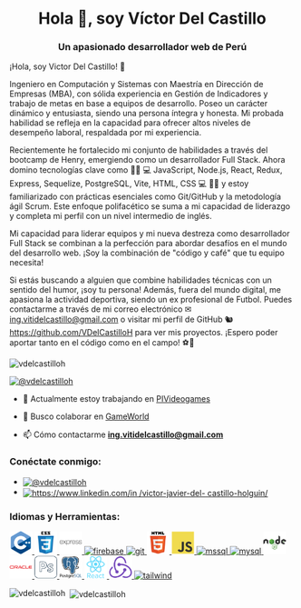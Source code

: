 <h1 align="center">Hola 👋, soy Víctor Del Castillo</h1>
<h3 align="center">Un apasionado desarrollador web de Perú</h3>
<p style="text-align: justify">
¡Hola, soy Victor Del Castillo! 👋

Ingeniero en Computación y Sistemas con Maestría en Dirección de Empresas (MBA), con sólida experiencia en Gestión de Indicadores y trabajo de metas en base a equipos de desarrollo. Poseo un carácter dinámico y entusiasta, siendo una persona íntegra y honesta. Mi probada habilidad se refleja en la capacidad para ofrecer altos niveles de desempeño laboral, respaldada por mi experiencia.

Recientemente he fortalecido mi conjunto de habilidades a través del bootcamp de Henry, emergiendo como un desarrollador Full Stack. Ahora domino tecnologías clave como 👨‍💻 💻 JavaScript, Node.js, React, Redux, Express, Sequelize, PostgreSQL, Vite, HTML, CSS 💻 👨‍💻 y estoy familiarizado con prácticas esenciales como Git/GitHub y la metodología ágil Scrum. Este enfoque polifacético se suma a mi capacidad de liderazgo y completa mi perfil con un nivel intermedio de inglés.

Mi capacidad para liderar equipos y mi nueva destreza como desarrollador Full Stack se combinan a la perfección para abordar desafíos en el mundo del desarrollo web. ¡Soy la combinación de "código y café" que tu equipo necesita!

Si estás buscando a alguien que combine habilidades técnicas con un sentido del humor, ¡soy tu persona! Además, fuera del mundo digital, me apasiona la actividad deportiva, siendo un ex profesional de Futbol. Puedes contactarme a través de mi correo electrónico ✉ ing.vitidelcastillo@gmail.com o visitar mi perfil de GitHub 🐿 https://github.com/VDelCastilloH para ver mis proyectos. ¡Espero poder aportar tanto en el código como en el campo! ⚽🚀
</p>
<p align="left"> <img src ="https://komarev.com/ghpvc/?username=vdelcastilloh&label=Profile%20views&color=0e75b6&style=flat" alt="vdelcastilloh" /> </p>

<p align="left"> <a href="https://twitter.com/VDelCastilloH" target="blank"><img src="https://img.shields.io/twitter/follow/@vdelcastilloh?logo=twitter&style=for-the-badge" alt= "@vdelcastilloh" /></a> </p>

- 🔭 Actualmente estoy trabajando en [PIVideogames](https://github.com/VDelCastilloH/PI-VideoGames)

- 👯 Busco colaborar en [ GameWorld](https://github.com/antorrg/PFGrupo4Backend)

- 📫 Cómo contactarme **ing.vitidelcastillo@gmail.com**

<h3 align="left">Conéctate conmigo:</h3>
<p align="izquierda">
  <ul>
    <li>
      <a href="https://twitter.com/@vdelcastilloh" target="blank">
        <img align="center" src="https://raw.githubusercontent.com/rahuldkjain/github-profile-readme-generator/master/src/images/icons/Social/twitter.svg" alt="@vdelcastilloh" height="30" width="40" />
      </a>
    </li>
    <li>
      <a href="https://www.linkedin.com/in/victor-javier-del-castillo-holguin/" target="blank">
        <img align="center" src="https://raw.githubusercontent.com/rahuldkjain/github-profile-readme-generator/master/src/images/icons/Social/linked-in-alt.svg" alt="https://www.linkedin.com/in /victor-javier-del-    castillo-holguin/" height="30" width="40" />
      </a> 
    </li>
  </ul>
  
</p>
<h3 align="left">Idiomas y Herramientas:</h3>
<p align="left"> 
 <a href="https://www.w3schools.com/cpp/" target="_blank" rel="noreferrer"> 
    <img src="https://raw.githubusercontent.com/devicons/devicon/master/icons/cplusplus/cplusplus-original.svg" alt="cplusplus" width="40" height="40"/> 
  </a> 
 <a href="https://www.w3schools.com/css/" target="_blank" rel="noreferrer"> 
    <img src="https://raw.githubusercontent.com/devicons/devicon/master/icons/css3/css3-original-wordmark.svg " alt="css3" width="40" height="40"/> 
  </a> 
  <a href="https://expressjs.com" target="_blank" rel="noreferrer"> 
    <img src= "https://raw.githubusercontent.com/devicons/devicon/master/icons/express/express-original-wordmark.svg" alt="express" width="40" height="40"/> 
  </a> 
  <a href="https://firebase.google.com/" target="_blank" rel="noreferrer"> 
    <img src="https://www.vectorlogo.zone/logos/firebase/firebase-icon.svg" alt="firebase" width="40" height="40"/> 
  </a> 
  <a href="https://git-scm.com/" target="_blank" rel="noreferrer"> 
    <img src="https://www.vectorlogo.zone/logos/git-scm/git-scm-icon.svg" alt="git" width="40" height="40"/> 
  </a> 
  <a href="https://www.w3.org/html/" target="_blank" rel="noreferrer"> 
    <img src="https://raw.githubusercontent.com/devicons/devicon/master/icons/html5/html5-original-wordmark.svg" alt="html5" width="40" height="40"/> 
  </a> 
  <a href="https://developer.mozilla.org/en- US/docs/Web/JavaScript" target="_blank" rel="noreferrer"> 
    <img src="https://raw.githubusercontent.com/devicons/devicon/master/icons/javascript/javascript-original.svg" alt="javascript" width="40" height="40"/> 
  </a> 
  <a href="https://www.microsoft.com/en-us/sql-server" target="_blank" rel ="noreferrer"> 
    <img src="https://www.svgrepo.com/show/303229/microsoft-sql-server-logo.svg" alt="mssql" width="40" height="40"/ > 
  </a> 
  <a href="https://www.mysql.com/" target="_blank" rel="noreferrer"> 
    <img src="https://raw.githubusercontent.com/devicons/devicon /master/icons/mysql/mysql-original-wordmark.svg" alt="mysql" width="40" height="40"/> 
  </a> 
  <a href="https://nodejs.org" target="_blank" rel="noreferrer"> 
    <img src ="https://raw.githubusercontent.com/devicons/devicon/master/icons/nodejs/nodejs-original-wordmark.svg" alt="nodejs" width="40" height="40"/> 
  </a> 
  <a href="https://www.oracle.com/" target="_blank" rel="noreferrer"> 
    <img src="https://raw.githubusercontent.com/devicons/devicon/master/icons/oracle/oracle-original.svg" alt="oracle" width="40" height="40"/> 
  </a> 
  <a href="https://www.photoshop.com/en" target=" _blank" rel="noreferrer"> 
    <img src="https://raw.githubusercontent.com/devicons/devicon/master/icons/photoshop/photoshop-line.svg" alt="photoshop" width="40" height ="40"/> 
  </a> 
  <a href="https://www.postgresql.org" target="_blank" rel="noreferrer"> 
    <img src="https://raw.githubusercontent.com/devicons/devicon/master/icons/postgresql/postgresql-original-wordmark.svg" alt="postgresql" width="40" height="40"/> 
  </a> 
  <a href="https://reactjs .org/" target="_blank" rel="noreferrer"> 
    <img src="https://raw.githubusercontent.com/devicons/devicon/master/icons/react/react-original-wordmark.svg" alt= "react" width="40" height="40"/> 
  </a> 
  <a href="https://redux.js.org" objetivo ="_blank" rel="noreferrer"> 
    <img src="https://raw.githubusercontent.com/devicons/devicon/master/icons/redux/redux-original.svg" alt="redux" width="40 " height="40"/> 
  </a> 
 <a href="https://tailwindcss.com/" target="_blank" rel=" noreferrer"> 
  <img src="https://www.vectorlogo.zone/logos/tailwindcss/tailwindcss-icon.svg" alt="tailwind" width="40" height="40"/> 
</a> 
<p>
  <img align="left" src="https://github-readme-stats.vercel.app/api/top-langs?username=vdelcastilloh&show_icons=true&locale=en&layout=compact" alt="vdelcastilloh" /> 
</p>

<p> 
  <img align="center" src="https://github-readme-stats.vercel.app/api?username=vdelcastilloh&show_icons=true&locale=en" alt="vdelcastilloh" />
</p>

